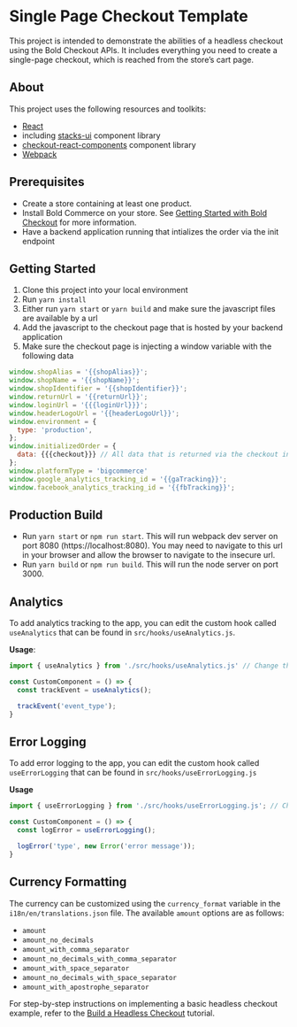 # Single Page Checkout Template
This project is intended to demonstrate the abilities of a headless checkout using the Bold Checkout APIs. It includes everything you need to create a single-page checkout, which is reached from the store’s cart page.

## About
This project uses the following resources and toolkits:
* [React](https://reactjs.org/)
* including [stacks-ui](https://www.npmjs.com/package/@boldcommerce/stacks-ui) component library
* [checkout-react-components](https://www.npmjs.com/package/@boldcommerce/checkout-react-components) component library
* [Webpack](https://webpack.js.org/)

## Prerequisites
* Create a store containing at least one product.
* Install Bold Commerce on your store. See [Getting Started with Bold Checkout](https://developer.boldcommerce.com/default/guides/checkout/checkout-getting-started) for more information.
* Have a backend application running that intializes the order via the init endpoint 

## Getting Started
1. Clone this project into your local environment
2. Run `yarn install`
2. Either run `yarn start` or `yarn build` and make sure the javascript files are available by a url
3. Add the javascript to the checkout page that is hosted by your backend application
4. Make sure the checkout page is injecting a window variable with the following data
```javascript
window.shopAlias = '{{shopAlias}}';
window.shopName = '{{shopName}}';
window.shopIdentifier = '{{shopIdentifier}}';
window.returnUrl = '{{returnUrl}}';
window.loginUrl = '{{{loginUrl}}}';
window.headerLogoUrl = '{{headerLogoUrl}}';
window.environment = {
  type: 'production',
};
window.initializedOrder = {
  data: {{{checkout}}} // All data that is returned via the checkout init endpoint
};
window.platformType = 'bigcommerce'
window.google_analytics_tracking_id = '{{gaTracking}}';
window.facebook_analytics_tracking_id = '{{fbTracking}}';
```

## Production Build
- Run `yarn start` or `npm run start`. This will run webpack dev server on port 8080 (https://localhost:8080). You may need to navigate to this url in your browser and allow the browser to navigate to the insecure url.
- Run `yarn build` or `npm run build`. This will run the node server on port 3000.

## Analytics
To add analytics tracking to the app, you can edit the custom hook called `useAnalytics` that can be found in `src/hooks/useAnalytics.js`.

**Usage**:
```javascript
import { useAnalytics } from './src/hooks/useAnalytics.js' // Change this to the correct path to the hooks folder

const CustomComponent = () => {
  const trackEvent = useAnalytics();

  trackEvent('event_type');
}
```

## Error Logging
To add error logging to the app, you can edit the custom hook called `useErrorLogging` that can be found in `src/hooks/useErrorLogging.js`

**Usage**
```javascript
import { useErrorLogging } from './src/hooks/useErrorLogging.js'; // Change this to the correct path to the hooks folder

const CustomComponent = () => {
  const logError = useErrorLogging();

  logError('type', new Error('error message'));
}
```

## Currency Formatting
The currency can be customized using the `currency_format` variable in the `i18n/en/translations.json` file. The available `amount` options are as follows:
* `amount`
* `amount_no_decimals`
* `amount_with_comma_separator`
* `amount_no_decimals_with_comma_separator`
* `amount_with_space_separator`
* `amount_no_decimals_with_space_separator`
* `amount_with_apostrophe_separator`

For step-by-step instructions on implementing a basic headless checkout example, refer to the [Build a Headless Checkout](https://developer.boldcommerce.com/default/guides/checkout/checkout-headless-guide) tutorial.
